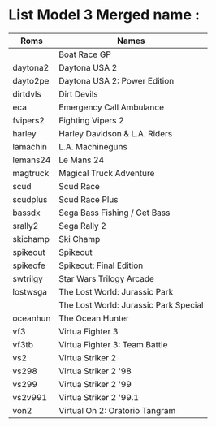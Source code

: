 
# List Model 3 Merged name :

| Roms     | Names |
| ----------- | -----------| 
|   | Boat Race GP                        | 
|  daytona2    | Daytona USA 2                         | 
| dayto2pe     | Daytona USA 2: Power Edition          | 
| dirtdvls     | Dirt Devils                           | 
|  eca    |Emergency Call Ambulance              | 
| fvipers2     | Fighting Vipers 2                     | 
|  harley   | Harley Davidson & L.A. Riders         | 
|  lamachin    | L.A. Machineguns                      | 
| lemans24     | Le Mans 24                            | 
| magtruck     | Magical Truck Adventure               | 
| scud |    Scud Race                             | 
|  scudplus   | Scud Race Plus                        | 
| bassdx     | Sega Bass Fishing / Get Bass          | 
|  srally2   | Sega Rally 2                          | 
|skichamp    | Ski Champ                             | 
|spikeout    | Spikeout                              | 
| spikeofe   | Spikeout: Final Edition               | 
|swtrilgy    | Star Wars Trilogy Arcade              | 
|lostwsga    | The Lost World: Jurassic Park         | 
| |    The Lost World: Jurassic Park Special |  
|oceanhun  | The Ocean Hunter                      | 
|vf3    | Virtua Fighter 3                      | 
|vf3tb    | Virtua Fighter 3: Team Battle         | 
|vs2   | Virtua Striker 2                      | 
|vs298    | Virtua Striker 2 '98                  | 
|vs299    | Virtua Striker 2 '99                  | 
|vs2v991  | Virtua Striker 2 '99.1                | 
| von2  | Virtual On 2: Oratorio Tangram        |   

 
